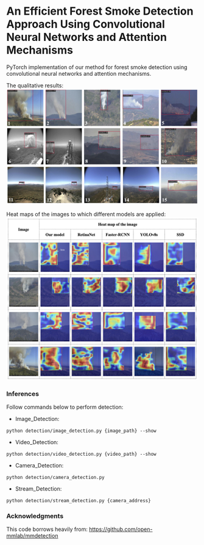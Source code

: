 # An Efficient Forest Smoke Detection Approach Using Convolutional Neural Networks and Attention Mechanisms

PyTorch implementation of our method for forest smoke detection using convolutional neural networks and attention mechanisms.

The qualitative results:
![Alt text](results/result1.png)

Heat maps of the images to which different models are applied:
![Alt text](results/gradcam.png)

### Inferences
Follow commands below to perform detection:

- Image_Detection:
```
python detection/image_detection.py {image_path} --show
```	
- Video_Detection:
```
python detection/video_detection.py {video_path} --show
```	
- Camera_Detection:
```
python detection/camera_detection.py
```	
- Stream_Detection:
```
python detection/stream_detection.py {camera_address}
```
### Acknowledgments
This code borrows heavily from: https://github.com/open-mmlab/mmdetection